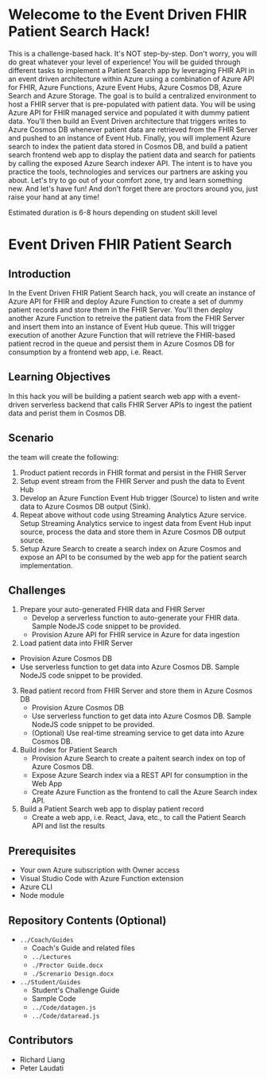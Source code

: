 # Welecome to the Event Driven FHIR Patient Search Hack!

This is a challenge-based hack. It's NOT step-by-step. Don't worry, you will do great whatever your level of experience! You will be guided through different tasks to implement a Patient Search app by leveraging FHIR API in an event driven architecture within Azure using a combination of Azure API for FHIR, Azure Functions, Azure Event Hubs, Azure Cosmos DB, Azure Search and Azure Storage. The goal is to build a centralized environment to host a FHIR server that is pre-populated with patient data.  You will be using Azure API for FHIR managed service and populated it with dummy patient data. You'll then build an Event Driven architecture that triggers writes to Azure Cosmos DB whenever patient data are retrieved from the FHIR Server and pushed to an instance of Event Hub.  Finally, you will implement Azure search to index the patient data stored in Cosmos DB, and build a patient search frontend web app to display the patient data and search for patients by calling the exposed Azure Search indexer API. The intent is to have you practice the tools, technologies and services our partners are asking you about. Let's try to go out of your comfort zone, try and learn something new. And let's have fun! And don't forget there are proctors around you, just raise your hand at any time!

Estimated duration is 6-8 hours depending on student skill level

# Event Driven FHIR Patient Search
## Introduction
In the Event Driven FHIR Patient Search hack, you will create an instance of Azure API for FHIR and deploy Azure Function to create a set of dummy patient records and store them in the FHIR Server.  You'll then deploy another Azure Function to retreive the patient data from the FHIR Server and insert them into an instance of Event Hub queue.  This will trigger execution of another Azure Function that will retrieve the FHIR-based patient recrod in the queue and persist them in Azure Cosmos DB for consumption by a frontend web app, i.e. React.

## Learning Objectives
In this hack you will be building a patient search web app with a event-driven serverless backend that calls FHIR Server APIs to ingest the patient data and perist them in Cosmos DB.

## Scenario
the team will create the following:
1. Product patient records in FHIR format and persist in the FHIR Server
2. Setup event stream from the FHIR Server and push the data to Event Hub
3. Develop an Azure Function Event Hub trigger (Source) to listen and write data to Azure Cosmos DB output (Sink). 
4. Repeat above without code using Streaming Analytics Azure service.  Setup Streaming Analytics service to ingest data from Event Hub input source, process the data and store them in Azure Cosmos DB output source.
5. Setup Azure Search to create a search index on Azure Cosmos and expose an API to be consumed by the web app for the patient search implementation.

## Challenges
1. Prepare your auto-generated FHIR data and FHIR Server
   - Develop a serverless function to auto-generate your FHIR data. Sample NodeJS code snippet to be provided.
   - Provision Azure API for FHIR service in Azure for data ingestion
2. Load patient data into FHIR Server
- Provision Azure Cosmos DB
- Use serverless function to get data into Azure Cosmos DB.  Sample NodeJS code snippet to be provided.
3. Read patient record from FHIR Server and store them in Azure Cosmos DB
   - Provision Azure Cosmos DB
   - Use serverless function to get data into Azure Cosmos DB.  Sample NodeJS code snippet to be provided.
   - (Optional) Use real-time streaming service to get data into Azure Cosmos DB.
4. Build index for Patient Search
   - Provision Azure Search to create a paitent search index on top of Azure Cosmos DB.
   - Expose Azure Search index via a REST API for consumption in the Web App
   - Create Azure Function as the frontend to call the Azure Search index API.
5. Build a Patient Search web app to display patient record
   - Create a web app, i.e. React, Java, etc., to call the Patient Search API and list the results

## Prerequisites
- Your own Azure subscription with Owner access
- Visual Studio Code with Azure Function extension
- Azure CLI
- Node module

## Repository Contents (Optional)
- `../Coach/Guides`
  - Coach's Guide and related files
  - `../Lectures`
  - `./Proctor Guide.docx`
  - `./Screnario Design.docx`
- `../Student/Guides`
  - Student's Challenge Guide
  - Sample Code
  - `../Code/datagen.js`
  - `../Code/dataread.js`

## Contributors
- Richard Liang
- Peter Laudati


